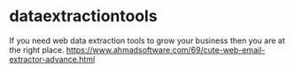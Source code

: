 # dataextractiontools
If you need web data extraction tools to grow your business then you are at the right place.
https://www.ahmadsoftware.com/69/cute-web-email-extractor-advance.html
